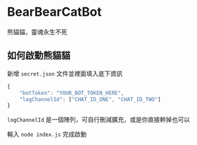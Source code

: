 # BearBearCatBot
熊貓貓，靈魂永生不死

## 如何啟動熊貓貓
新增 `secret.json` 文件並裡面填入底下資訊
```js
{
    "botToken": "YOUR_BOT_TOKEN_HERE",
    "logChannelId": ["CHAT_ID_ONE", "CHAT_ID_TWO"]
} 
```

`logChannelId` 是一個陣列，可自行刪減擴充，或是你直接幹掉也可以

輸入 `node index.js` 完成啟動
